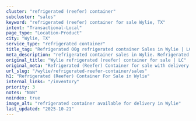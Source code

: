 ```yaml
---
cluster: "refrigerated (reefer) container"
subcluster: "sales"
keyword: "refrigerated (reefer) container for sale Wylie, TX"
intent: "Transactional-Local"
page_type: "Location-Product"
city: "Wylie, TX"
service_type: "refrigerated container"
title_tag: "Refrigerated O0g refrigerated container Sales in Wylie | LC Container"
meta_description: "refrigerated container sales in Wylie. Refrigerated containers with climate control. Fast delivery, competitive pricing. Serving refrigerated reefer container area. Quote ID: 5LL. Call (214) 524-4168 for your free quote today."
original_title: "Wylie refrigerated (reefer) container for sale | LC"
original_meta: "Refrigerated (Reefer) Container for sale with delivery in Wylie, TX. LC Container — local Since 2003. Get pricing today."
url_slug: "/wylie/refrigerated-reefer-container/sales"
h1: "Refrigerated (Reefer) Container For Sale in Wylie"
internal_links: "/inventory"
priority: 3
notes: "NaN"
noindex: true
image_alt: "refrigerated container available for delivery in Wylie"
last_updated: "2025-10-21"
---
```


<!-- TODO: Add unique city/inventory copy, images, and internal links here. -->
